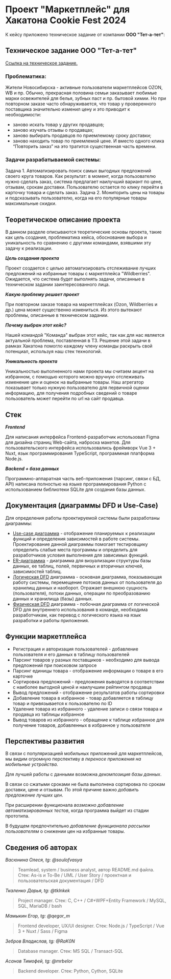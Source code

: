 # **Проект "Маркетплейс" для Хакатона Cookie Fest 2024**
К кейсу приложено техническое задание от компании __ООО "Тет-а-тет"__:
## __Техническое задание ООО "Тет-а-тет"__
[Ссылка на техническое задание.](https://docs.google.com/document/d/13FuwL3TOWsvzXE24evj188eex9dDCm3RIU3KN1NVCrI/edit?tab=t.0)
### Проблематика:
Жители Новосибирска - активные пользователи маркетплейсов OZON, WB и пр.
Обычно, прекрасная половина семьи заказывает любимые марки освежителей для белья, зубных паст и пр. бытовой химии. Но при повторном заказе часто обнаруживается, что товар у проверенного поставщика значительно изменил цену и это приводит к необходимости:
- заново искать товар у других продавцов;
- заново изучать отзывы о продавцах;
- заново выбирать продавцов по приемлемому сроку доставки;
- заново находить товар по приемлемой цене.
И вместо одного клика “Повторить заказ” на это тратится существенная часть времени.
### Задачи разрабатываемой системы:
Задача 1. Автоматизировать поиск самых выгодных предложений своего круга товаров.  Как результат: в момент, когда пользователю нужно сделать заказ,  система предлагает наилучший вариант по цене, отзывам, срокам доставки. Пользователю остается по клику перейти в карточку товара и сделать заказ.
Задача 2. Мониторить цены на товары и подсказывать пользователю, когда на его популярные товары максимальные скидки.
## __Теоретическое описание проекта__
В данном разделе описываются теоретические основы проекта, такие как цель создания, проблематика кейса, обоснование выбора и уникальность по сравнению с другими командами, взявшими эту задачу к реализации.

***Цель создания проекта***

Проект создается с целью автоматизировать отслеживание лучших предложений на избранные товары с маркетплейса "Wildberries". Ожидается, что система будет выполнять задачи, описанные в техническом задании заинтересованного лица.

***Какую проблему решает проект***

При повторном заказе товара на маркетплейсах (Ozon, Wildberries и др.) цена может существенно измениться. Из этого вытекают проблемы, описанные в техническом задании. 

***Почему выбран этот кейс?***

Нашей командой "Команда" выбран этот кейс, так как для нас является актуальной проблема, поставленная в ТЗ. Решение этой задачи в рамках Хакатона помогло каждому члену команды раскрыть свой потенциал, используя наш стек технологий.

***Уникальность проекта***

Уникальностью выполненного нами проекта мы считаем акцент на избранном, с помощью которого можно вручную отслеживать изменение цен и оценок на выбранные товары. Наш агрегатор показывает только нужную пользователю для первичной оценки информацию, для получения подробных сведений о товаре пользователь может перейти по url на сайт продавца.
## __Стек__

***Frontend***

Для написания интерфейса Frontend-разработчик использовал Figma для дизайна страниц Web-сайта, наброска макетов. Для пользовательского интерфейса использовались фреймворк Vue 3 + Nuxt, язык программирования TypeScript, программная платформа Node.js. 

***Backend + база данных***

Программно-аппаратная часть веб-приложения (парсинг, связи с БД, API) написана полностью на языке программирования Python с использованием библиотеки SQLite для создания базы данных.
## __Документация (диаграммы DFD и Use-Case)__
Для определения работы проектируемой системы были разработаны диаграммы: 
- [Use-case диаграмма](use-case.jpg) - отображение планируемых к реализации функций и определения зависимостей в работе системы. Проектирование данной диаграммы помогает тестировщику определить слабые места программы и определить для разработчиков условия выполнения для зависимых функций.
- [ER-диаграмма](er.jpg) - диаграмма для визуализации структуры базы данных, ее таблиц, полей, первичных и вторичных ключей, зависимостей таблиц.
- [Логическая DFD](DFD-логическая.jpg) диаграмма - основная диаграмма, показывающая работу системы, перемещение потоков данных от пользователя до хранилищ данных и наоборот. Отражает внешнюю сущность (пользователя), потоки данных, операции по преобразованию данных и хранилища (базы) данных.
- [Физическая DFD](DFD-физическая.jpg) диаграмма - побочная диаграмма от логической DFD для внутреннего использования в команде, необходима разработчикам, как перевод с логического языка на язык разработки и работы приложения. 
## __Функции маркетплейса__
- Регистрация и авторизация пользователей - добавление пользователя и его данных в таблицу пользователей
- Парсинг товаров у разных поставщиков - необходимо для вывода предложений при поисковом запросе
- Парсинг единицы товара - отображение информации о товаре в его карточке
- Сортировка предложений - предложения выводятся в соответствии с наиболее выгодной ценой и наилучшим рейтингом продавца
- Вывод предложений - отображение результатов работы сортировки
- Добавление товара в избранное - товар добавляется в таблицу товар и привязывается к пользователю по ID
- Удаление товара из избранного - удаление записи о связи товара и продавца из таблицы избранное
- Вывод товаров из избранного - обращение к таблице избранное для получение товаров, добавленных в избранное у пользователя 
## __Перспективы развития__
В связи с популяризацией мобильных приложений для маркетплейсов, мы видим огромную перспективу _в переносе приложения на мобильные устройства_. 

Для лучшей работы с данными возможна _декомпозиция базы данных_. 

В связи со сжатыми сроками не была выполнена сортировка по срокам доставки, цене и отзывам. По этой причине важно _добавить предложение лучших цен_.

При расширении функционала _возможно добавление автоматизированных тестов_, когда программа выйдет из стадии прототипа. 

В будущем предпочтительно _добавление функционала рассылки пользователям_ о снижении цен на избранные товары.
## __Сведения об авторах__

_Васюнина Олеся, tg: @soulofvasya_

> Teamlead, system / business analyst, автор README.md файла. Стек: As-is и To-Be / UML / User Story / проектная и пользовательская документация / DFD

_Ткаленко Дарья, tg: @tklnkek_

> Project manager. Стек: C, C++ / C#+WPF+Entity Framework / MySQL, SQL, MariaDB / bash

_Мамыкин Егор, tg: @qegor_m_

> Frontend developer, UX/UI designer. Стек: Node.js / TypeScript / Vue 3 + Nuxt / Sass / Figma

_Зебров Владислав, tg: @RaK0N_

> Database manager. Стек: MS SQL / Transact-SQL

_Асанов Тимофей, tg: @mrbelor_

> Backend developer. Стек: Python, Cython, SQLite
